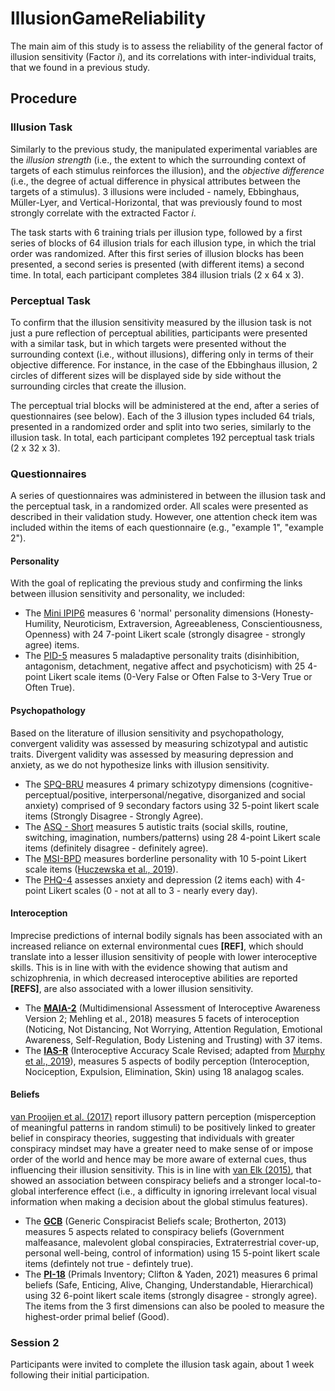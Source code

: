 # IllusionGameReliability

The main aim of this study is to assess the reliability of the general factor of illusion sensitivity (Factor *i*), and its correlations with inter-individual traits, that we found in a previous study.

## Procedure

### Illusion Task

Similarly to the previous study, the manipulated experimental variables are the *illusion strength* (i.e., the extent to which the surrounding context of targets of each stimulus reinforces the illusion), and the *objective difference* (i.e., the degree of actual difference in physical attributes between the targets of a stimulus). 3 illusions were included - namely, Ebbinghaus, Müller-Lyer, and Vertical-Horizontal, that was previously found to most strongly correlate with the extracted Factor *i*.

The task starts with 6 training trials per illusion type, followed by a first series of blocks of 64 illusion trials for each illusion type, in which the trial order was randomized. After this first series of illusion blocks has been presented, a second series is presented (with different items) a second time. In total, each participant completes 384 illusion trials (2 x 64 x 3).

### Perceptual Task

To confirm that the illusion sensitivity measured by the illusion task is not just a pure reflection of perceptual abilities, participants were presented with a similar task, but in which targets were presented without the surrounding context (i.e., without illusions), differing only in terms of their objective difference. For instance, in the case of the Ebbinghaus illusion, 2 circles of different sizes will be displayed side by side without the surrounding circles that create the illusion.

The perceptual trial blocks will be administered at the end, after a series of questionnaires (see below). Each of the 3 illusion types included 64 trials, presented in a randomized order and split into two series, similarly to the illusion task. In total, each participant completes 192 perceptual task trials (2 x 32 x 3).

### Questionnaires

A series of questionnaires was administered in between the illusion task and the perceptual task, in a randomized order. All scales were presented as described in their validation study. However, one attention check item was included within the items of each questionnaire (e.g., "example 1", "example 2").

#### Personality

With the goal of replicating the previous study and confirming the links between illusion sensitivity and personality, we included:

- The [Mini IPIP6](https://www.psychology.org.nz/journal-archive/Sibley-IPIP61.pdf) measures 6 'normal' personality dimensions (Honesty-Humility, Neuroticism, Extraversion, Agreeableness, Conscientiousness, Openness) with 24 7-point Likert scale (strongly disagree - strongly agree) items.
- The [PID-5](https://www.ncbi.nlm.nih.gov/pmc/articles/PMC5142430/) measures 5 maladaptive personality traits (disinhibition, antagonism, detachment, negative affect and psychoticism) with 25 4-point Likert scale items (0-Very False or Often False to 3-Very True or Often True).

#### Psychopathology

Based on the literature of illusion sensitivity and psychopathology, convergent validity was assessed by measuring schizotypal and autistic traits. Divergent validity was assessed by measuring depression and anxiety, as we do not hypothesize links with illusion sensitivity.

- The [SPQ-BRU](https://www.ncbi.nlm.nih.gov/pmc/articles/PMC4834869/#SD1) measures 4 primary schizotypy dimensions (cognitive-perceptual/positive, interpersonal/negative, disorganized and social anxiety) comprised of 9 secondary factors using 32 5-point likert scale items (Strongly Disagree - Strongly Agree).
- The [ASQ - Short](https://www.ncbi.nlm.nih.gov/pmc/articles/PMC3076581/) measures 5 autistic traits (social skills, routine, switching, imagination, numbers/patterns) using 28 4-point Likert scale items (definitely disagree - definitely agree).
- The [MSI-BPD](https://psycnet.apa.org/record/2004-10325-009) measures borderline personality with 10 5-point Likert scale items ([Huczewska et al., 2019]( https://doi.org/10.5114/cipp.2019.89674)).
- The [PHQ-4](https://pubmed.ncbi.nlm.nih.gov/19996233/) assesses anxiety and depression (2 items each) with 4-point Likert scales (0 - not at all to 3 - nearly every day).

#### Interoception

Imprecise predictions of internal bodily signals has been associated with an increased reliance on external environmental cues **[REF]**, which should translate into a lesser illusion sensitivity of people with lower interoceptive skills. This is in line with with the evidence showing that autism and schizophrenia, in which decreased interoceptive abilities are reported **[REFS]**, are also associated with a lower illusion sensitivity.

- The [**MAIA-2**](https://journals.plos.org/plosone/article?id=10.1371/journal.pone.0208034) (Multidimensional Assessment of Interoceptive Awareness Version 2; Mehling et al., 2018) measures 5 facets of interoception (Noticing, Not Distancing, Not Worrying, Attention Regulation, Emotional Awareness, Self-Regulation, Body Listening and Trusting) with 37 items.
- The [**IAS-R**](https://github.com/DominiqueMakowski/InteroceptiveAccuracyScale) (Interoceptive Accuracy Scale Revised; adapted from [Murphy et al., 2019](http://dx.doi.org/10.31234/osf.io/fqgu4)), measures 5 aspects of bodily perception (Interoception, Nociception, Expulsion, Elimination, Skin) using 18 analagog scales.

#### Beliefs

[van Prooijen et al. (2017)](https://onlinelibrary.wiley.com/doi/10.1002/ejsp.2331) report illusory pattern perception (misperception of meaningful patterns in random stimuli) to be positively linked to greater belief in conspiracy theories, suggesting that individuals with greater conspiracy mindset may have a greater need to make sense of or impose order of the world and hence may be more aware of external cues, thus influencing their illusion sensitivity. This is in line with [van Elk (2015)](https://journals.plos.org/plosone/article?id=10.1371/journal.pone.0130422#sec002), that showed an association between conspiracy beliefs and a stronger local-to-global interference effect (i.e., a difficulty in ignoring irrelevant local visual information when making a decision about the global stimulus features).


- The [**GCB**](https://doi.org/10.3389/fpsyg.2013.00279) (Generic Conspiracist Beliefs scale; Brotherton, 2013) measures 5 aspects related to conspiracy beliefs (Government malfeasance, malevolent global conspiracies, Extraterrestrial cover-up, personal well-being, control of information) using 15 5-point likert scale items (defintely not true - defintely true).
- The [**PI-18**](http://dx.doi.org/10.1037/pas0001055) (Primals Inventory; Clifton & Yaden, 2021) measures 6 primal beliefs (Safe, Enticing, Alive, Changing, Understandable, Hierarchical) using 32 6-point likert scale  items (strongly disagree - strongly agree). The items from the 3 first dimensions can also be pooled to measure the highest-order primal belief (Good).

### Session 2

Participants were invited to complete the illusion task again, about 1 week following their initial participation.

